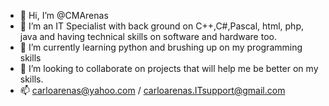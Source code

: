 - 👋 Hi, I’m @CMArenas
- 👀 I’m an IT Specialist with back ground on C++,C#,Pascal, html, php, java and having technical skills on software and hardware too.
- 🌱 I’m currently learning python and brushing up on my programming skills
- 💞️ I’m looking to collaborate on projects that will help me be better on my skills.
- 📫 carloarenas@yahoo.com / carloarenas.ITsupport@gmail.com
<!---
CMArenasGH/CMArenasGH is a ✨ special ✨ repository because its `README.md` (this file) appears on your GitHub profile.
You can click the Preview link to take a look at your changes.
--->
